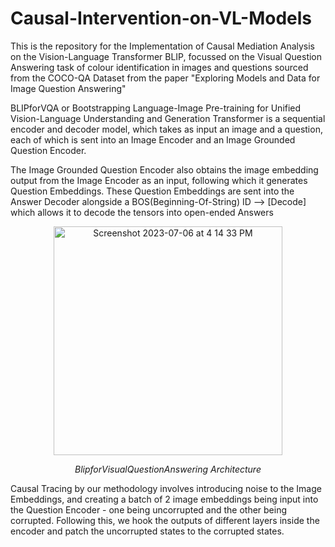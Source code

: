 # Causal-Intervention-on-VL-Models
This is the repository for the Implementation of Causal Mediation Analysis on the Vision-Language Transformer BLIP, focussed on the Visual Question Answering task of colour identification in images and questions sourced from the COCO-QA Dataset from the paper "Exploring Models and Data for Image Question Answering"

BLIPforVQA or Bootstrapping Language-Image Pre-training for Unified Vision-Language Understanding and Generation Transformer is a sequential encoder and decoder model, which takes as input an image and a question, each of which is sent into an Image Encoder and an Image Grounded Question Encoder. 

The Image Grounded Question Encoder also obtains the image embedding output from the Image Encoder as an input, following which it generates Question Embeddings. These Question Embeddings are sent into the Answer Decoder alongside a BOS(Beginning-Of-String) ID --> [Decode] which allows it to decode the tensors into open-ended Answers
<p align="center">
<img width="366" alt="Screenshot 2023-07-06 at 4 14 33 PM" src="https://github.com/Vedantpalit/Causal-Intervention-on-VL-Models/assets/102275067/73601c35-549e-4a48-a42b-3dca966aa288" >
</p>
<p align="center">
<i>BlipforVisualQuestionAnswering Architecture</i>
</p>


Causal Tracing by our methodology involves introducing noise to the Image Embeddings, and creating a batch of 2 image embeddings being input into the Question Encoder - one being uncorrupted and the other being corrupted. Following this, we hook the outputs of different layers inside the encoder and patch the uncorrupted states to the corrupted states. 



